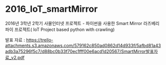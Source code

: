 # 2016_IoT_smartMirror
2016년 3학년 2학기 사물인터넷 프로젝트 - 파이썬을 사용한 Smart Mirror 라즈베리파이 프로젝트( IoT Project based python with crawling)


발표 자료 : https://trello-attachments.s3.amazonaws.com/579162c850ad0862d14d933f/5afbd81a43adb3a75296f5c7/d88bc0b33f70ec1fff00e6acd1d20567/SmartMirror발표자료_v2.pdf

